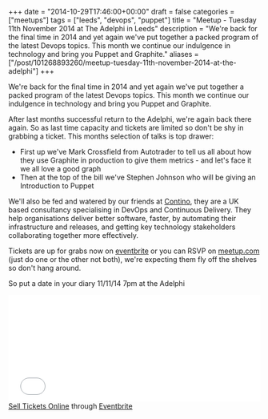 +++
date = "2014-10-29T17:46:00+00:00"
draft = false
categories = ["meetups"]
tags = ["leeds", "devops", "puppet"]
title = "Meetup - Tuesday 11th November 2014 at The Adelphi in Leeds"
description = "We're back for the final time in 2014 and yet again we've put together a packed program of the latest Devops topics. This month we continue our indulgence in technology and bring you Puppet and Graphite."
aliases = ["/post/101268893260/meetup-tuesday-11th-november-2014-at-the-adelphi"]
+++
<p>We're back for the final time in 2014 and yet again we've put together a packed program of the latest Devops topics. This month we continue our indulgence in technology and bring you Puppet and Graphite.<!-- more --></p>
<p>After last months successful return to the Adelphi, we're again back there again. So as last time capacity and tickets are limited so don't be shy in grabbing a ticket. This months selection of talks is top drawer:</p>
<ul>
<li>First up we've Mark Crossfield from Autotrader to tell us all about how they use Graphite in production to give them metrics - and let's face it we all love a good graph</li>
<li>Then at the top of the bill we've Stephen Johnson who will be giving an Introduction to Puppet</li>
</ul>
<p>We'll also be fed and watered by our friends at <a href="http://contino.co.uk/">Contino</a>, they are a UK based consultancy specialising in DevOps and Continuous Delivery. They help organisations deliver better software, faster, by automating their infrastructure and releases, and getting key technology stakeholders collaborating together more effectively.</p>
<p>Tickets are up for grabs now on <a href="http://leedsdevops-november-14.eventbrite.co.uk">eventbrite</a> or you can RSVP on <a href="http://www.meetup.com/LeedsDevops/events/216383292/">meetup.com</a> (just do one or the other not both), we're expecting them fly off the shelves so don't hang around.</p>
<p>So put a date in your diary 11/11/14 7pm at the Adelphi</p>
<div><iframe frameborder="0" height="214" marginheight="5" marginwidth="5" scrolling="auto" src="//eventbrite.co.uk/tickets-external?eid=14022131573&amp;ref=etckt" width="100%"></iframe>
<div><a href="http://www.eventbrite.co.uk/r/etckt" target="_blank">Sell Tickets Online</a> <span>through</span> <a href="http://www.eventbrite.co.uk?ref=etckt" target="_blank">Eventbrite</a></div>
</div>